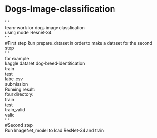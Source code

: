 # Dogs-Image-classification  
'''  
team-work for dogs image classfication  
using model Resnet-34  
'''  
#First step
Run prepare_dataset in order to make a dataset for the second step  
'''  
for example  
kaggle dataset dog-breed-identification  
  train  
  test  
  label.csv  
  submission  
Running result:  
  four directory:  
    train  
    test  
    train_valid  
    valid  
'''  
#Second step  
Run ImageNet_model to load ResNet-34 and train  
